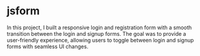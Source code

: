 # jsform
In this project, I built a responsive login and registration form with a smooth transition between the login and signup forms. The goal was to provide a user-friendly experience, allowing users to toggle between login and signup forms with seamless UI changes.
